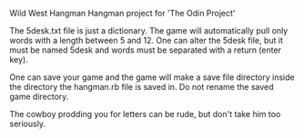 Wild West Hangman
Hangman project for 'The Odin Project'

The 5desk.txt file is just a dictionary. The game will automatically pull only words with a length between 5 and 12. One can alter the
5desk file, but it must be named 5desk and words must be separated 
with 
a 
return (enter key).

One can save your game and the game will make a save file directory inside the directory the hangman.rb file is saved in.
Do not rename the saved game directory.

The cowboy prodding you for letters can be rude, but don't take him too seriously.
